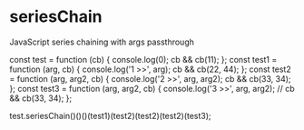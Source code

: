 # seriesChain
JavaScript series chaining with args passthrough


const test = function (cb) {
	console.log(0);
	cb && cb(11);
};
const test1 = function (arg, cb) {
	console.log('1 >>', arg);
	cb && cb(22, 44);
};
const test2 = function (arg, arg2, cb) {
	console.log('2 >>', arg, arg2);
	cb && cb(33, 34);
};
const test3 = function (arg, arg2, cb) {
	console.log('3 >>', arg, arg2);
	// cb && cb(33, 34);
};

test.seriesChain()()()(test1)(test2)(test2)(test2)(test3);

